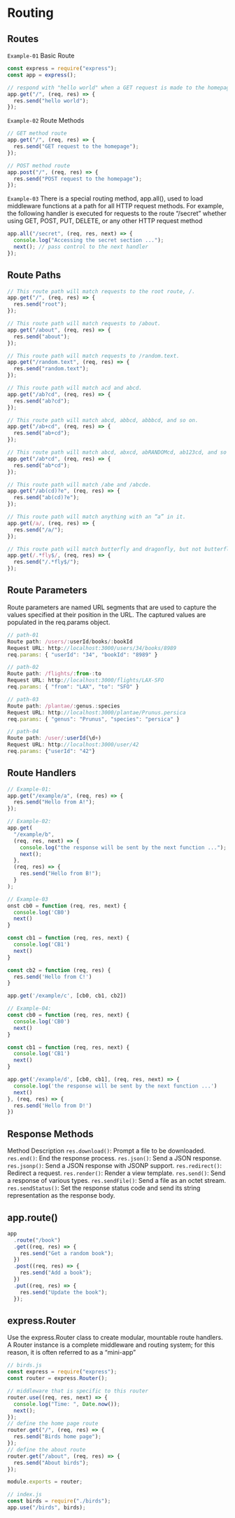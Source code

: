 # Routing

## Routes

`Example-01` Basic Route

```js
const express = require("express");
const app = express();

// respond with "hello world" when a GET request is made to the homepage
app.get("/", (req, res) => {
  res.send("hello world");
});
```

`Example-02` Route Methods

```js
// GET method route
app.get("/", (req, res) => {
  res.send("GET request to the homepage");
});

// POST method route
app.post("/", (req, res) => {
  res.send("POST request to the homepage");
});
```

`Example-03`
There is a special routing method, app.all(), used to load middleware functions at a path for all HTTP request methods. For example, the following handler is executed for requests to the route “/secret” whether using GET, POST, PUT, DELETE, or any other HTTP request method

```js
app.all("/secret", (req, res, next) => {
  console.log("Accessing the secret section ...");
  next(); // pass control to the next handler
});
```

## Route Paths

```js
// This route path will match requests to the root route, /.
app.get("/", (req, res) => {
  res.send("root");
});

// This route path will match requests to /about.
app.get("/about", (req, res) => {
  res.send("about");
});

// This route path will match requests to /random.text.
app.get("/random.text", (req, res) => {
  res.send("random.text");
});

// This route path will match acd and abcd.
app.get("/ab?cd", (req, res) => {
  res.send("ab?cd");
});

// This route path will match abcd, abbcd, abbbcd, and so on.
app.get("/ab+cd", (req, res) => {
  res.send("ab+cd");
});

// This route path will match abcd, abxcd, abRANDOMcd, ab123cd, and so on.
app.get("/ab*cd", (req, res) => {
  res.send("ab*cd");
});

// This route path will match /abe and /abcde.
app.get("/ab(cd)?e", (req, res) => {
  res.send("ab(cd)?e");
});

// This route path will match anything with an “a” in it.
app.get(/a/, (req, res) => {
  res.send("/a/");
});

// This route path will match butterfly and dragonfly, but not butterflyman, dragonflyman, and so on.
app.get(/.*fly$/, (req, res) => {
  res.send("/.*fly$/");
});
```

## Route Parameters

Route parameters are named URL segments that are used to capture the values specified at their position in the URL. The captured values are populated in the req.params object.

```js
// path-01
Route path: /users/:userId/books/:bookId
Request URL: http://localhost:3000/users/34/books/8989
req.params: { "userId": "34", "bookId": "8989" }

// path-02
Route path: /flights/:from-:to
Request URL: http://localhost:3000/flights/LAX-SFO
req.params: { "from": "LAX", "to": "SFO" }

// path-03
Route path: /plantae/:genus.:species
Request URL: http://localhost:3000/plantae/Prunus.persica
req.params: { "genus": "Prunus", "species": "persica" }

// path-04
Route path: /user/:userId(\d+)
Request URL: http://localhost:3000/user/42
req.params: {"userId": "42"}
```

## Route Handlers

```js
// Example-01:
app.get("/example/a", (req, res) => {
  res.send("Hello from A!");
});

// Example-02:
app.get(
  "/example/b",
  (req, res, next) => {
    console.log("the response will be sent by the next function ...");
    next();
  },
  (req, res) => {
    res.send("Hello from B!");
  }
);

// Example-03
onst cb0 = function (req, res, next) {
  console.log('CB0')
  next()
}

const cb1 = function (req, res, next) {
  console.log('CB1')
  next()
}

const cb2 = function (req, res) {
  res.send('Hello from C!')
}

app.get('/example/c', [cb0, cb1, cb2])

// Example-04:
const cb0 = function (req, res, next) {
  console.log('CB0')
  next()
}

const cb1 = function (req, res, next) {
  console.log('CB1')
  next()
}

app.get('/example/d', [cb0, cb1], (req, res, next) => {
  console.log('the response will be sent by the next function ...')
  next()
}, (req, res) => {
  res.send('Hello from D!')
})
```

## Response Methods

Method Description
`res.download()`: Prompt a file to be downloaded.
`res.end()`: End the response process.
`res.json()`: Send a JSON response.
`res.jsonp()`: Send a JSON response with JSONP support.
`res.redirect()`: Redirect a request.
`res.render()`: Render a view template.
`res.send()`: Send a response of various types.
`res.sendFile()`: Send a file as an octet stream.
`res.sendStatus()`: Set the response status code and send its string representation as the response body.

## app.route()

```js
app
  .route("/book")
  .get((req, res) => {
    res.send("Get a random book");
  })
  .post((req, res) => {
    res.send("Add a book");
  })
  .put((req, res) => {
    res.send("Update the book");
  });
```

## express.Router

Use the express.Router class to create modular, mountable route handlers. A Router instance is a complete middleware and routing system; for this reason, it is often referred to as a “mini-app”

```js
// birds.js
const express = require("express");
const router = express.Router();

// middleware that is specific to this router
router.use((req, res, next) => {
  console.log("Time: ", Date.now());
  next();
});
// define the home page route
router.get("/", (req, res) => {
  res.send("Birds home page");
});
// define the about route
router.get("/about", (req, res) => {
  res.send("About birds");
});

module.exports = router;

// index.js
const birds = require("./birds");
app.use("/birds", birds);
```
